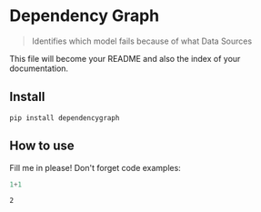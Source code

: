 # Dependency Graph
> Identifies which model fails because of what Data Sources


This file will become your README and also the index of your documentation.

## Install

`pip install dependencygraph`

## How to use

Fill me in please! Don't forget code examples:

```python
1+1
```




    2


